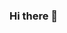 ### Hi there 👋

<!--
**roshni-2003/roshni-2003** is a ✨ _special_ ✨ repository because its `README.md` (this file) appears on your GitHub profile.

I'm a computer science student at Wilfrid Laurier University and have been programming since I was 12. I'm always open to new opportunities and keep trying my hand at basically everything.

❓ what i'm up to?

    🏫 President of the Laurier Computing Society
    🤖 President & Founder of HawkHacks
    🏆 Co-founder & Director of Systems Administration at the Computing Councils of Canada

📗 stuff about me

    🇨🇦 Living in Waterloo, Ontario, Canada

    🇮🇪 Born and raised in Dublin, Ireland

    💻 I'm currently working at Shopify as a Frontend Developer!

    📚 I'm currently in my third year of Computer Science & Applied Maths at Wilfrid Laurier University!

    ⚙️ Some of the programming languages I've been using daily recently: .js, .ts, .css, .html, .java, .py, .c

☎️ hit me up

    🟣 Instagram: @sherrao15
    🔵 Linkedin: in/nausherrao
    ⚫ Discord: SherRao#0001


-->
